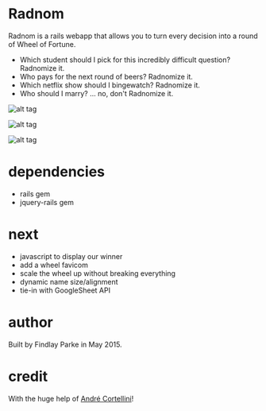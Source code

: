 Radnom
========

Radnom is a rails webapp that allows you to turn every decision into a round of Wheel of Fortune.

  * Which student should I pick for this incredibly difficult question? Radnomize it.
  * Who pays for the next round of beers? Radnomize it.
  * Which netflix show should I bingewatch? Radnomize it.
  * Who should I marry? ... no, don't Radnomize it.

![alt tag](https://raw.github.com/finvansant/Radnom.app/master/app/assets/images/title_screen.png)

![alt tag](https://raw.github.com/finvansant/Radnom.app/master/app/assets/images/wheel_of_death.png)

![alt tag](https://raw.github.com/finvansant/Radnom.app/master/app/assets/images/values_list.png)

dependencies
========

* rails gem
* jquery-rails gem

next
========
* javascript to display our winner
* add a wheel favicom
* scale the wheel up without breaking everything
* dynamic name size/alignment
* tie-in with GoogleSheet API

author
========

Built by Findlay Parke in May 2015. 

credit
========

With the huge help of [André Cortellini](http://codepen.io/AndreCortellini/)! 

